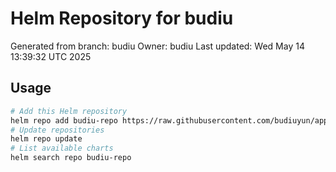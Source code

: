 # Helm Repository for budiu
Generated from branch: budiu
Owner: budiu
Last updated: Wed May 14 13:39:32 UTC 2025

## Usage
```bash
# Add this Helm repository
helm repo add budiu-repo https://raw.githubusercontent.com/budiuyun/appStore/helm-budiu/
# Update repositories
helm repo update
# List available charts
helm search repo budiu-repo
```
